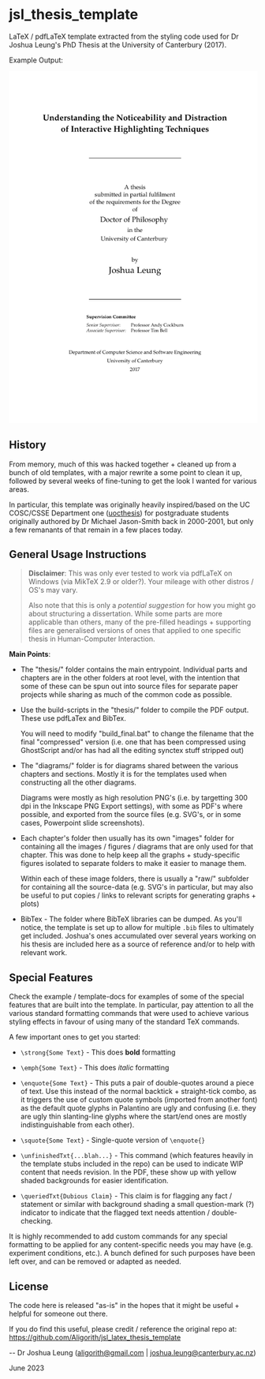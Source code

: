 jsl_thesis_template
===================

LaTeX / pdfLaTeX template extracted from the styling code used for Dr Joshua Leung's
PhD Thesis at the University of Canterbury (2017).

Example Output:

![Example of JSL's Thesis Titlepage](diagrams/example_images/titlepage.png)


## History

From memory, much of this was hacked together + cleaned up from a bunch of old templates,
with a major rewrite a some point to clean it up, followed by several weeks of fine-tuning
to get the look I wanted for various areas.

In particular, this template was originally heavily inspired/based on the UC COSC/CSSE Department one
([uocthesis](https://www.csse.canterbury.ac.nz/students/uocthesis/index.shtml)) 
for postgraduate students originally authored by Dr Michael Jason-Smith back in 2000-2001,
but only a few remanants of that remain in a few places today.


## General Usage Instructions

> **Disclaimer**:
> This was only ever tested to work via pdfLaTeX on Windows (via MikTeX 2.9 or older?).
> Your mileage with other distros / OS's may vary.
>
> Also note that this is only a *potential suggestion* for how you might go about
> structuring a dissertation. While some parts are more applicable than others,
> many of the pre-filled headings + supporting files are generalised versions of
> ones that applied to one specific thesis in Human-Computer Interaction.

**Main Points**:
* The "thesis/" folder contains the main entrypoint. Individual parts and
  chapters are in the other folders at root level, with the intention that
  some of these can be spun out into source files for separate paper projects
  while sharing as much of the common code as possible.

* Use the build-scripts in the "thesis/" folder to compile the PDF output.
  These use pdfLaTex and BibTex.
  
  You will need to modify "build_final.bat" to change the filename that the
  final "compressed" version (i.e. one that has been compressed using
  GhostScript and/or has had all the editing synctex stuff stripped out)
  
* The "diagrams/" folder is for diagrams shared between the various chapters
  and sections. Mostly it is for the templates used when constructing all the
  other diagrams.
  
  Diagrams were mostly as high resolution PNG's (i.e. by targetting 300 dpi 
  in the Inkscape PNG Export settings), with some as PDF's where possible,
  and exported from the source files (e.g. SVG's, or in some cases, Powerpoint
  slide screenshots).

* Each chapter's folder then usually has its own "images" folder for containing
  all the images / figures / diagrams that are only used for that chapter.
  This was done to help keep all the graphs + study-specific figures isolated
  to separate folders to make it easier to manage them.
  
  Within each of these image folders, there is usually a "raw/" subfolder for
  containing all the source-data (e.g. SVG's in particular, but may also be 
  useful to put copies / links to relevant scripts for generating graphs + plots)

* BibTex - The folder where BibTeX libraries can be dumped. As you'll notice,
  the template is set up to allow for multiple `.bib` files to ultimately get
  included. Joshua's ones accumulated over several years working on his thesis
  are included here as a source of reference and/or to help with relevant work.


## Special Features

Check the example / template-docs for examples of some of the special features that are
built into the template. In particular, pay attention to all the various standard formatting
commands that were used to achieve various styling effects in favour of using many of the
standard TeX commands.


A few important ones to get you started:
* `\strong{Some Text}` - This does **bold** formatting

* `\emph{Some Text}` - This does *italic* formatting

* `\enquote{Some Text}` - This puts a pair of double-quotes around a piece of
  text. Use this instead of the normal backtick + straight-tick combo, as it
  triggers the use of custom quote symbols (imported from another font) as the
  default quote glyphs in Palantino are ugly and confusing (i.e. they are
  ugly thin slanting-line glyphs where the start/end ones are mostly 
  indistinguishable from each other).

* `\squote{Some Text}` - Single-quote version of `\enquote{}`

* `\unfinishedTxt{...blah...}` - This command (which features heavily in the
  template stubs included in the repo) can be used to indicate WIP content
  that needs revision. In the PDF, these show up with yellow shaded backgrounds
  for easier identification.

* `\queriedTxt{Dubious Claim}` - This claim is for flagging any fact / statement
  or similar with background shading a small question-mark (?) indicator to
  indicate that the flagged text needs attention / double-checking.


It is highly recommended to add custom commands for any special formatting
to be applied for any content-specific needs you may have (e.g. experiment
conditions, etc.). A bunch defined for such purposes have been left over,
and can be removed or adapted as needed.



## License

The code here is released "as-is" in the hopes that it might be useful + helpful
for someone out there.

If you do find this useful, please credit / reference the original repo at:
https://github.com/Aligorith/jsl_latex_thesis_template


-- Dr Joshua Leung
   (aligorith@gmail.com | joshua.leung@canterbury.ac.nz)
   
   June 2023

